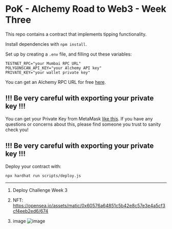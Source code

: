 # PoK - Alchemy Road to Web3 - Week Three

This repo contains a contract that implements tipping functionality.

Install dependencies with `npm install`.

Set up by creating a `.env` file, and filling out these variables:

```
TESTNET_RPC="your Mumbai RPC URL"
POLYGONSCAN_API_KEY="your Alchemy API key"
PRIVATE_KEY="your wallet private key"
```

You can get an Alchemy RPC URL for free [here](https://alchemy.com/?a=roadtoweb3weektwo).

## !!! Be very careful with exporting your private key !!!

You can get your Private Key from MetaMask [like this](https://metamask.zendesk.com/hc/en-us/articles/360015289632-How-to-Export-an-Account-Private-Key).
If you have any questions or concerns about this, please find someone you trust to sanity check you! 

## !!! Be very careful with exporting your private key !!!

Deploy your contract with:

```
npx hardhat run scripts/deploy.js
```
--------------------------------------------------------------------------------

1. Deploy Challenge Week 3

2. NFT: 
https://opensea.io/assets/matic/0x60576a64851c5b42e8c57e3e4a5cf3cf4eeb2ed6/674

3. image
![image](https://user-images.githubusercontent.com/42863568/202237588-c1e38340-7855-48ef-adc1-8a692a219923.png)

